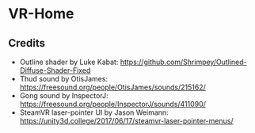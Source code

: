 # VR-Home

## Credits
- Outline shader by Luke Kabat: https://github.com/Shrimpey/Outlined-Diffuse-Shader-Fixed
- Thud sound by OtisJames: https://freesound.org/people/OtisJames/sounds/215162/
- Gong sound by InspectorJ: https://freesound.org/people/InspectorJ/sounds/411090/
- SteamVR laser-pointer UI by Jason Weimann: https://unity3d.college/2017/06/17/steamvr-laser-pointer-menus/
